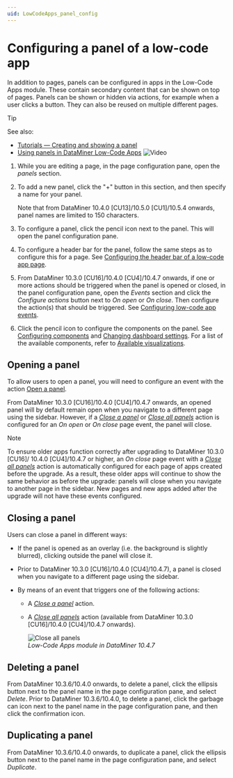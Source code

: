 ```yaml
---
uid: LowCodeApps_panel_config
---
```


# Configuring a panel of a low-code app

In addition to pages, panels can be configured in apps in the Low-Code Apps module. These contain secondary content that can be shown on top of pages. Panels can be shown or hidden via actions, for example when a user clicks a button. They can also be reused on multiple different pages.

> [!TIP]
> See also:
>
> - [Tutorials — Creating and showing a panel](xref:Tutorial_Apps_Panel)
> - [Using panels in DataMiner Low-Code Apps](https://www.youtube.com/watch?v=-fIeNFeVFEM) ![Video](~/dataminer/images/video_Duo.png)

1. While you are editing a page, in the page configuration pane, open the *panels* section.

1. To add a new panel, click the "+" button in this section, and then specify a name for your panel.

   Note that from DataMiner 10.4.0 [CU13]/10.5.0 [CU1]/10.5.4 onwards<!--RN 42220-->, panel names are limited to 150 characters.

1. To configure a panel, click the pencil icon next to the panel. This will open the panel configuration pane.

1. To configure a header bar for the panel, follow the same steps as to configure this for a page. See [Configuring the header bar of a low-code app page](xref:LowCodeApps_header_config).

1. From DataMiner 10.3.0 [CU16]/10.4.0 [CU4]/10.4.7 onwards<!--RN 39668 + 39636-->, if one or more actions should be triggered when the panel is opened or closed, in the panel configuration pane, open the *Events* section and click the *Configure actions* button next to *On open* or *On close*. Then configure the action(s) that should be triggered. See [Configuring low-code app events](xref:LowCodeApps_event_config).

1. Click the pencil icon to configure the components on the panel. See [Configuring components](xref:Configuring_components) and [Changing dashboard settings](xref:Changing_dashboard_settings). For a list of the available components, refer to [Available visualizations](xref:Available_visualizations).

## Opening a panel

To allow users to open a panel, you will need to configure an event with the action [Open a panel](xref:LowCodeApps_event_config#opening-a-panel-of-the-app).

From DataMiner 10.3.0 [CU16]/10.4.0 [CU4]/10.4.7 onwards<!--RN 39632-->, an opened panel will by default remain open when you navigate to a different page using the sidebar. However, if a [*Close a panel*](xref:LowCodeApps_event_config#closing-a-panel-of-the-app) or [*Close all panels*](xref:LowCodeApps_event_config#closing-all-panels-of-the-app) action is configured for an *On open* or *On close* page event, the panel will close.

> [!NOTE]
> To ensure older apps function correctly after upgrading to DataMiner 10.3.0 [CU16]/ 10.4.0 [CU4]/10.4.7 or higher, an *On close* page event with a [*Close all panels*](xref:LowCodeApps_event_config#closing-all-panels-of-the-app) action is automatically configured for each page of apps created before the upgrade<!--RN 39632-->. As a result, these older apps will continue to show the same behavior as before the upgrade: panels will close when you navigate to another page in the sidebar. New pages and new apps added after the upgrade will not have these events configured.

## Closing a panel

Users can close a panel in different ways:

- If the panel is opened as an overlay (i.e. the background is slightly blurred), clicking outside the panel will close it.

- Prior to DataMiner 10.3.0 [CU16]/10.4.0 [CU4]/10.4.7<!--RN 39632-->), a panel is closed when you navigate to a different page using the sidebar.

- By means of an event that triggers one of the following actions:

  - A [*Close a panel*](xref:LowCodeApps_event_config#closing-a-panel-of-the-app) action.

  - A [*Close all panels*](xref:LowCodeApps_event_config#closing-all-panels-of-the-app) action (available from DataMiner 10.3.0 [CU16]/10.4.0 [CU4]/10.4.7 onwards<!--RN 39625-->).

    ![Close all panels](~/dataminer/images/CloseAllPanels.gif)<br>*Low-Code Apps module in DataMiner 10.4.7*

## Deleting a panel

From DataMiner 10.3.6/10.4.0 onwards, to delete a panel, click the ellipsis button next to the panel name in the page configuration pane, and select *Delete*.<!-- RN 36097 --> Prior to DataMiner 10.3.6/10.4.0, to delete a panel, click the garbage can icon next to the panel name in the page configuration pane, and then click the confirmation icon.

## Duplicating a panel

From DataMiner 10.3.6/10.4.0 onwards, to duplicate a panel, click the ellipsis button next to the panel name in the page configuration pane, and select *Duplicate*. <!-- RN 36097 -->
